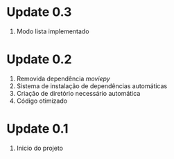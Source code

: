 # Update 0.3
1. Modo lista implementado

# Update 0.2
1. Removida dependência _moviepy_
2. Sistema de instalação de dependências automáticas
3. Criação de diretório necessário automática
4. Código otimizado
# Update 0.1
1. Inicio do projeto

